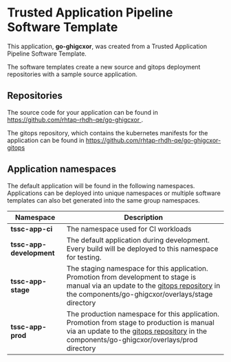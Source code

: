 # Trusted Application Pipeline Software Template

This application, **go-ghigcxor**, was created from a Trusted Application Pipeline Software Template.

The software templates create a new source and gitops deployment repositories with a sample source application. 

## Repositories

The source code for your application can be found in [https://github.com/rhtap-rhdh-qe/go-ghigcxor ](https://github.com/rhtap-rhdh-qe/go-ghigcxor ).
 
The gitops repository, which contains the kubernetes manifests for the application can be found in 
[https://github.com/rhtap-rhdh-qe/go-ghigcxor-gitops ](https://github.com/rhtap-rhdh-qe/go-ghigcxor-gitops ) 

## Application namespaces 

The default application will be found in the following namespaces. Applications can be deployed into unique namespaces or multiple software templates can also bet generated into the same group namespaces.  

|  Namespace   |  Description   |  
| -------- | -------- |
| **tssc-app-ci** | The namespace used for CI workloads |
| **tssc-app-development** | The default application during development. Every build will be deployed to this namespace for testing. |
| **tssc-app-stage** | The staging namespace for this application. Promotion from development to stage is manual via an update to the [gitops repository](https://github.com/rhtap-rhdh-qe/go-ghigcxor-gitops ) in the components/go-ghigcxor/overlays/stage directory |
| **tssc-app-prod** | The production namespace for this application. Promotion from stage to production is manual via an update to the [gitops repository](https://github.com/rhtap-rhdh-qe/go-ghigcxor-gitops ) in the components/go-ghigcxor/overlays/prod directory |